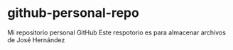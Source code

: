 # github-personal-repo
Mi repositorio personal GitHub
Este respotorio es para almacenar archivos de José Hernández
